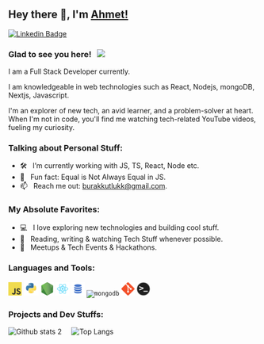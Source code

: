 ## Hey there 👋, I'm [Ahmet!](https://github.com/AhmetTAKCI)

[![Linkedin Badge](https://img.shields.io/badge/-LinkedIn-0e76a8?style=flat-square&logo=Linkedin&logoColor=white)](https://www.linkedin.com/in/burak-kutluk-3a1128199/)

### Glad to see you here! &nbsp; ![](https://visitor-badge.glitch.me/badge?page_id=burakkutluk.burakkutluk&style=flat-square&color=0088cc)

I am a Full Stack Developer currently.

I am knowledgeable in web technologies such as React, Nodejs, mongoDB, Nextjs, Javascript.

I'm an explorer of new tech, an avid learner, and a problem-solver at heart. When I'm not in code, you'll find me watching tech-related YouTube videos, fueling my curiosity.

### Talking about Personal Stuff:

- 🛠 &nbsp; I’m currently working with JS, TS, React, Node etc.
- 👾 &nbsp; Fun fact: Equal is Not Always Equal in JS.
- 📫 &nbsp; Reach me out: burakkutlukk@gmail.com.

### My Absolute Favorites:

- 💻 &nbsp; I love exploring new technologies and building cool stuff.
- 📰 &nbsp; Reading, writing & watching Tech Stuff whenever possible.
- 🍕 &nbsp; Meetups & Tech Events & Hackathons.

### Languages and Tools:

<code><img height="27" src="https://raw.githubusercontent.com/github/explore/80688e429a7d4ef2fca1e82350fe8e3517d3494d/topics/javascript/javascript.png" alt="javascript"></code>
<code><img height="30" src="https://raw.githubusercontent.com/github/explore/80688e429a7d4ef2fca1e82350fe8e3517d3494d/topics/python/python.png" alt="python"></code>
<code><img height="27" src="https://raw.githubusercontent.com/github/explore/80688e429a7d4ef2fca1e82350fe8e3517d3494d/topics/nodejs/nodejs.png" alt="nodejs"></code>
<code><img height="27" src="https://raw.githubusercontent.com/github/explore/80688e429a7d4ef2fca1e82350fe8e3517d3494d/topics/react/react.png" alt="react"></code>
<code><img height="27" src="https://raw.githubusercontent.com/github/explore/80688e429a7d4ef2fca1e82350fe8e3517d3494d/topics/sql/sql.png" alt="sql"></code>
<code><img height="27" src="https://encrypted-tbn0.gstatic.com/images?q=tbn%3AANd9GcSTTzPAw-55ssm1Im594xYZ9eRQu2JylrkYLg&usqp=CAU" alt="mongodb"></code>
<code><img height="27" src="https://raw.githubusercontent.com/devicons/devicon/master/icons/git/git-original.svg" alt="git"></code>
<code><img height="27" src="https://raw.githubusercontent.com/github/explore/80688e429a7d4ef2fca1e82350fe8e3517d3494d/topics/terminal/terminal.png" alt="terminal"></code>

### Projects and Dev Stuffs:

![Github stats 2](https://github-readme-stats.vercel.app/api?username=burakkutluk&show_icons=true&theme=radical) &nbsp; &nbsp; ![Top Langs](https://github-readme-stats.vercel.app/api/top-langs/?username=burakkutluk&theme=tokyonight)


</div>
